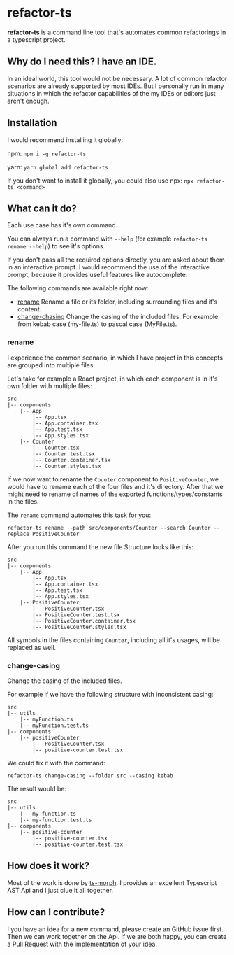 # refactor-ts

**refactor-ts** is a command line tool that's automates common refactorings in a 
typescript project. 

## Why do I need this? I have an IDE.

In an ideal world, this tool would not be necessary. A lot of common refactor scenarios 
are already supported by most IDEs. But I personally run in many situations in which the
refactor capabilities of the my IDEs or editors just aren't enough.

## Installation
I would recommend installing it globally:

npm: `npm i -g refactor-ts`

yarn: `yarn global add refactor-ts`

If you don't want to install it globally, you could also use npx: 
`npx refactor-ts <command>`


## What can it do?
Each use case has it's own command.

You can always run a command with `--help` (for example `refactor-ts rename --help`) to see it's options. 

If you don't pass all the required options directly, you are asked about them in an interactive prompt. 
I would recommend the use of the interactive prompt, because it provides useful features like autocomplete. 

The following commands are available right now:

- [rename](#rename) Rename a file or its folder, including surrounding files and it's content.
- [change-chasing](#change-casing) Change the casing of the included files. For example from kebab case (my-file.ts) to pascal case (MyFile.ts).


### rename
I experience the common scenario, in which I have project in this concepts are grouped into multiple files.

Let's take for example a React project, in which each component is in it's own folder with multiple files:

```
src
|-- components
    |-- App
        |-- App.tsx
        |-- App.container.tsx
        |-- App.test.tsx
        |-- App.styles.tsx
    |-- Counter
        |-- Counter.tsx
        |-- Counter.test.tsx
        |-- Counter.container.tsx
        |-- Counter.styles.tsx
```

If we now want to rename the `Counter` component to `PositiveCounter`, we would have to rename each of the four files
and it's directory. After that we might need to rename of names of the exported functions/types/constants in the 
files.

The `rename` command automates this task for you:

```
refactor-ts rename --path src/components/Counter --search Counter --replace PositiveCounter
```

After you run this command the new file Structure looks like this: 

```
src
|-- components
    |-- App
        |-- App.tsx
        |-- App.container.tsx
        |-- App.test.tsx
        |-- App.styles.tsx
    |-- PositiveCounter
        |-- PositiveCounter.tsx
        |-- PositiveCounter.test.tsx
        |-- PositiveCounter.container.tsx
        |-- PositiveCounter.styles.tsx
```

All symbols in the files containing `Counter`, including all it's usages, will be replaced as well.

### change-casing
Change the casing of the included files.

For example if we have the following structure with inconsistent casing:

```
src
|-- utils
    |-- myFunction.ts
    |-- myFunction.test.ts
|-- components
    |-- positiveCounter
        |-- PositiveCounter.tsx
        |-- positive-counter.test.tsx
```

We could fix it with the command:

```
refactor-ts change-casing --folder src --casing kebab
```

The result would be:

```
src
|-- utils
    |-- my-function.ts
    |-- my-function.test.ts
|-- components
    |-- positive-counter
        |-- positive-counter.tsx
        |-- positive-counter.test.tsx
```


## How does it work?
Most of the work is done by [ts-morph](https://github.com/dsherret/ts-morph). I provides an excellent Typescript AST
Api and I just clue it all together.

## How can I contribute?
I you have an idea for a new command, please create an GitHub issue first. Then we can work together
on the Api. If we are both happy, you can create a Pull Request with the implementation of your idea.

